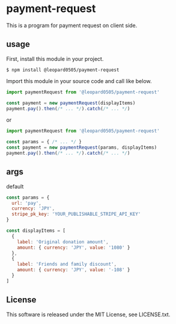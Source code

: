 # payment-request
This is a program for payment request on client side.

## usage
First, install this module in your project.
```console
$ npm install @leopard0505/payment-request
```

Import this module in your source code and call like below.
```JavaScript
import paymentRequest from '@leopard0505/payment-request'

const payment = new paymentRequest(displayItems)
payment.pay().then(/* ... */).catch(/* ... */)
```
or
```JavaScript
import paymentRequest from '@leopard0505/payment-request'

const params = { /* ... */ }
const payment = new paymentRequest(params, displayItems)
payment.pay().then(/* ... */).catch(/* ... */)
```

## args
default
```JavaScript
const params = {
  url: 'pay',
  currency: 'JPY',
  stripe_pk_key: 'YOUR_PUBLISHABLE_STRIPE_API_KEY'
}

const displayItems = [
  {
    label: 'Original donation amount',
    amount: { currency: 'JPY', value: '1080' }
  },
  {
    label: 'Friends and family discount',
    amount: { currency: 'JPY', value: '-108' }
  }
]
```


## License
This software is released under the MIT License, see LICENSE.txt.
